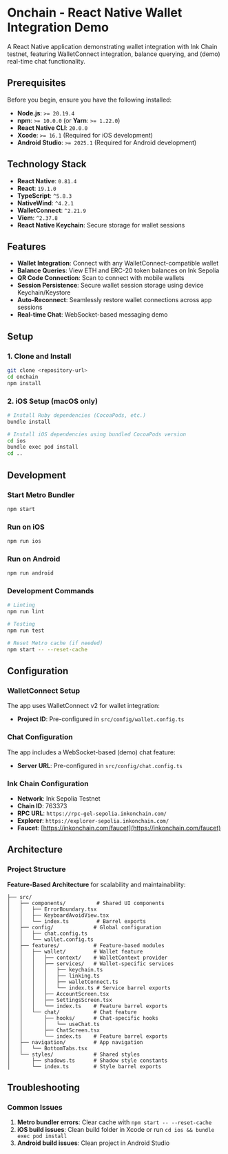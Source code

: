 # Onchain - React Native Wallet Integration Demo

A React Native application demonstrating wallet integration with Ink Chain testnet, featuring WalletConnect integration, balance querying, and (demo) real-time chat functionality.

## Prerequisites

Before you begin, ensure you have the following installed:

- **Node.js**: `>= 20.19.4`
- **npm**: `>= 10.0.0` (or **Yarn**: `>= 1.22.0`)
- **React Native CLI**: `20.0.0`
- **Xcode**: `>= 16.1` (Required for iOS development)
- **Android Studio**: `>= 2025.1` (Required for Android development)

## Technology Stack

- **React Native**: `0.81.4`
- **React**: `19.1.0`
- **TypeScript**: `^5.8.3`
- **NativeWind**: `^4.2.1`
- **WalletConnect**: `^2.21.9`
- **Viem**: `^2.37.8`
- **React Native Keychain**: Secure storage for wallet sessions

## Features

- **Wallet Integration**: Connect with any WalletConnect-compatible wallet
- **Balance Queries**: View ETH and ERC-20 token balances on Ink Sepolia
- **QR Code Connection**: Scan to connect with mobile wallets
- **Session Persistence**: Secure wallet session storage using device Keychain/Keystore
- **Auto-Reconnect**: Seamlessly restore wallet connections across app sessions
- **Real-time Chat**: WebSocket-based messaging demo

## Setup

### 1. Clone and Install

```bash
git clone <repository-url>
cd onchain
npm install
```

### 2. iOS Setup (macOS only)

```bash
# Install Ruby dependencies (CocoaPods, etc.)
bundle install

# Install iOS dependencies using bundled CocoaPods version
cd ios
bundle exec pod install
cd ..
```

## Development

### Start Metro Bundler

```bash
npm start
```

### Run on iOS

```bash
npm run ios
```

### Run on Android

```bash
npm run android
```

### Development Commands

```bash
# Linting
npm run lint

# Testing
npm run test

# Reset Metro cache (if needed)
npm start -- --reset-cache
```

## Configuration

### WalletConnect Setup

The app uses WalletConnect v2 for wallet integration:

- **Project ID**: Pre-configured in `src/config/wallet.config.ts`

### Chat Configuration

The app includes a WebSocket-based (demo) chat feature:

- **Server URL**: Pre-configured in `src/config/chat.config.ts`

### Ink Chain Configuration

- **Network**: Ink Sepolia Testnet
- **Chain ID**: 763373
- **RPC URL**: `https://rpc-gel-sepolia.inkonchain.com/`
- **Explorer**: `https://explorer-sepolia.inkonchain.com/`
- **Faucet**: [https://inkonchain.com/faucet](https://inkonchain.com/faucet)

## Architecture

### Project Structure

**Feature-Based Architecture** for scalability and maintainability:

```
├── src/
│   ├── components/          # Shared UI components
│   │   ├── ErrorBoundary.tsx
│   │   ├── KeyboardAvoidView.tsx
│   │   └── index.ts         # Barrel exports
│   ├── config/             # Global configuration
│   │   ├── chat.config.ts
│   │   └── wallet.config.ts
│   ├── features/           # Feature-based modules
│   │   ├── wallet/         # Wallet feature
│   │   │   ├── context/    # WalletContext provider
│   │   │   ├── services/   # Wallet-specific services
│   │   │   │   ├── keychain.ts
│   │   │   │   ├── linking.ts
│   │   │   │   ├── walletConnect.ts
│   │   │   │   └── index.ts # Service barrel exports
│   │   │   ├── AccountScreen.tsx
│   │   │   ├── SettingsScreen.tsx
│   │   │   └── index.ts    # Feature barrel exports
│   │   └── chat/           # Chat feature
│   │       ├── hooks/      # Chat-specific hooks
│   │       │   └── useChat.ts
│   │       ├── ChatScreen.tsx
│   │       └── index.ts    # Feature barrel exports
│   ├── navigation/         # App navigation
│   │   └── BottomTabs.tsx
│   └── styles/             # Shared styles
│       ├── shadows.ts      # Shadow style constants
│       └── index.ts        # Style barrel exports
```

## Troubleshooting

### Common Issues

1. **Metro bundler errors**: Clear cache with `npm start -- --reset-cache`
2. **iOS build issues**: Clean build folder in Xcode or run `cd ios && bundle exec pod install`
3. **Android build issues**: Clean project in Android Studio

